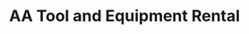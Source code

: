 ---
title: "AA Tool and Equipment Rental"
url: /kent/aa-tool-and-equipment-rental/
shop: storage rental
---